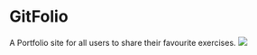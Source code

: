 # GitFolio
A Portfolio site for all users to share their favourite exercises.
<image src="/gitfolio/public/assets/Screenshot%202022-08-30%20at%2004.49.20.png"></image>